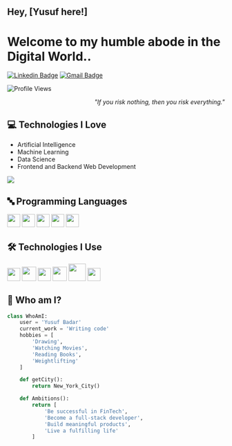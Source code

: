 ## Hey, [Yusuf here!]

<h1>Welcome to my humble abode in the Digital World..</h1> 

[![Linkedin Badge](https://img.shields.io/badge/-Yusuf%20Badar-blue?style=flat-square&logo=Linkedin&logoColor=white&link=https://www.linkedin.com/in/yusuf-badar/)](https://www.linkedin.com/in/yusuf-badar/) 
[![Gmail Badge](https://img.shields.io/badge/-asterp04@gmail.com-c14438?style=flat-square&logo=Gmail&logoColor=white&link=mailto:asterp04@gmail.com)](mailto:ybadar13@gmail.com)

<p align="left"> <img src="https://komarev.com/ghpvc/?username=MarikIshtar007" alt="Profile Views" /> </p>

<div align="right"><em>"If you risk nothing, then you risk everything."</em></div>

## 💻 Technologies I Love
* Artificial Intelligence
* Machine Learning
* Data Science
* Frontend and Backend Web Development

<img src="https://github-readme-stats.vercel.app/api/top-langs/?username=MarikIshtar007&layout=compact">

## 🔤 Programming Languages
<img src="https://github.com/MarikIshtar007/MarikIshtar007/blob/master/images/python2.png" height="30"/> 
<img src="https://github.com/MarikIshtar007/MarikIshtar007/blob/master/images/c-original.svg" width="30"/> 
<img src="https://github.com/MarikIshtar007/MarikIshtar007/blob/master/images/cpp.svg" width="30"/> 
<img src="https://github.com/MarikIshtar007/MarikIshtar007/blob/master/images/html.svg" width="30"/> 
<img src="https://github.com/MarikIshtar007/MarikIshtar007/blob/master/images/java.svg" width="30"/>

## 🛠️ Technologies I Use
<img src="https://github.com/MarikIshtar007/MarikIshtar007/blob/master/images/git.svg" width="30"/>  
<img src="https://github.com/MarikIshtar007/MarikIshtar007/blob/master/images/react.svg" width="33"/>
<img src="https://github.com/MarikIshtar007/MarikIshtar007/blob/master/images/flutter-logo.svg" width="30"/>
<img src="https://github.com/MarikIshtar007/MarikIshtar007/blob/master/images/nodejs.svg" width="33"/>
<img src="https://github.com/MarikIshtar007/MarikIshtar007/blob/master/images/django.svg" height="40"/>
<img src="https://github.com/MarikIshtar007/MarikIshtar007/blob/master/images/flask.png" width="30"/>

## 👤 Who am I?
```python
class WhoAmI:
    user = 'Yusuf Badar'
    current_work = 'Writing code'
    hobbies = [
        'Drawing',
        'Watching Movies',
        'Reading Books',
        'Weightlifting'
    ]

    def getCity():
        return New_York_City()

    def Ambitions():
        return [
            'Be successful in FinTech',
            'Become a full-stack developer',
            'Build meaningful products',
            'Live a fulfilling life'
        ]
